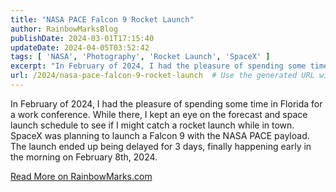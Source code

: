 ```yaml
---
title: "NASA PACE Falcon 9 Rocket Launch"
author: RainbowMarksBlog
publishDate: 2024-03-01T17:15:40
updateDate: 2024-04-05T03:52:42
tags: [ 'NASA', 'Photography', 'Rocket Launch', 'SpaceX' ]
excerpt: "In February of 2024, I had the pleasure of spending some time in Florida for a work conference. While there, I kept an eye on the forecast and space launch schedule to see if I might catch a rocket launch while in town. SpaceX was planning to launch a Falcon 9 with the NASA PACE payload. The launch ended up being delayed for 3 days, finally happening early in the morning on February 8th, 2024.  &nbsp; "
url: /2024/nasa-pace-falcon-9-rocket-launch  # Use the generated URL with year
---
```

<p>In February of 2024, I had the pleasure of spending some time in Florida for a work conference. While there, I kept an eye on the forecast and space launch schedule to see if I might catch a rocket launch while in town. SpaceX was planning to launch a Falcon 9 with the NASA PACE payload. The launch ended up being delayed for 3 days, finally happening early in the morning on February 8th, 2024.</p>  <p><a href="https://rainbowmarks.com/Events/2024/03/NASAPACELaunch" target="_blank">Read More on RainbowMarks.com</a></p> 
